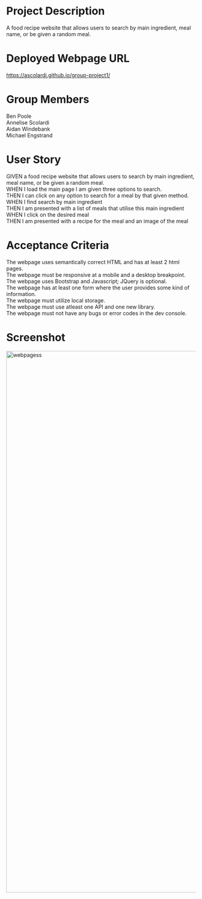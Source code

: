 # Project Description

A food recipe website that allows users to search by main ingredient, meal name, or be given a random meal.

# Deployed Webpage URL

https://ascolardi.github.io/group-project1/

# Group Members

Ben Poole  
Annelise Scolardi  
Aidan Windebank  
Michael Engstrand

# User Story

GIVEN a food recipe website that allows users to search by main ingredient, meal name, or be given a random meal.  
WHEN I load the main page I am given three options to search.  
THEN I can click on any option to search for a meal by that given method.  
WHEN I find search by main ingredient  
THEN I am presented with a list of meals that utilise this main ingredient  
WHEN I click on the desired meal  
THEN I am presented with a recipe for the meal and an image of the meal  

# Acceptance Criteria

The webpage uses semantically correct HTML and has at least 2 html pages.  
The webpage must be responsive at a mobile and a desktop breakpoint.  
The webpage uses Bootstrap and Javascript; JQuery is optional.  
The webpage has at least one form where the user provides some kind of information.  
The webpage must utilize local storage.  
The webpage must use atleast one API and one new library.  
The webpage must not have any bugs or error codes in the dev console.

# Screenshot

<img width="1440" alt="webpagess" src="https://github.com/ascolardi/group-project1/assets/133730772/468c397e-78ca-4d28-ba5d-896d7ba1dca5">

